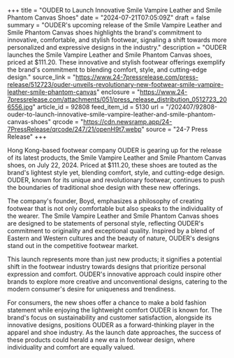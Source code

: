 +++
title = "OUDER to Launch Innovative Smile Vampire Leather and Smile Phantom Canvas Shoes"
date = "2024-07-21T07:05:09Z"
draft = false
summary = "OUDER's upcoming release of the Smile Vampire Leather and Smile Phantom Canvas shoes highlights the brand's commitment to innovative, comfortable, and stylish footwear, signaling a shift towards more personalized and expressive designs in the industry."
description = "OUDER launches the Smile Vampire Leather and Smile Phantom Canvas shoes, priced at $111.20. These innovative and stylish footwear offerings exemplify the brand's commitment to blending comfort, style, and cutting-edge design."
source_link = "https://www.24-7pressrelease.com/press-release/512723/ouder-unveils-revolutionary-new-footwear-smile-vampire-leather-smile-phantom-canvas"
enclosure = "https://www.24-7pressrelease.com/attachments/051/press_release_distribution_0512723_206556.jpg"
article_id = 92808
feed_item_id = 5130
url = "/202407/92808-ouder-to-launch-innovative-smile-vampire-leather-and-smile-phantom-canvas-shoes"
qrcode = "https://cdn.newsramp.app/24-7PressRelease/qrcode/247/21/openH9t7.webp"
source = "24-7 Press Release"
+++

<p>Hong Kong-based footwear company OUDER is gearing up for the release of its latest products, the Smile Vampire Leather and Smile Phantom Canvas shoes, on July 22, 2024. Priced at $111.20, these shoes are touted as the brand's lightest style yet, blending comfort, style, and cutting-edge design. OUDER, known for its unique and revolutionary footwear, continues to push the boundaries of traditional shoe design with these new offerings.</p><p>The company's founder, Boyd, emphasizes a philosophy of creating footwear that is not only comfortable but also speaks to the individuality of the wearer. The Smile Vampire Leather and Smile Phantom Canvas shoes are designed to be statements of personal style, reflecting OUDER's commitment to originality and exceptional quality. Inspired by a blend of Eastern and Western cultures and the beauty of nature, OUDER's designs stand out in the competitive footwear market.</p><p>This launch represents more than just new products; it signifies a potential shift in the footwear industry towards designs that prioritize personal expression and comfort. OUDER's innovative approach could inspire other brands to explore more creative and unconventional designs, catering to the modern consumer's desire for uniqueness and trendiness.</p><p>For consumers, the new shoes offer a chance to make a bold fashion statement while enjoying the lightweight comfort OUDER is known for. The brand's focus on sustainability and customer satisfaction, alongside its innovative designs, positions OUDER as a forward-thinking player in the apparel and shoe industry. As the launch date approaches, the success of these products could herald a new era in footwear design, where individuality and comfort are equally valued.</p>